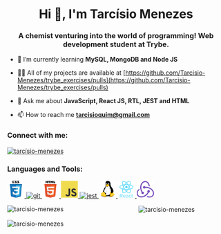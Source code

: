 <h1 align="center">Hi 👋, I'm Tarcísio Menezes</h1>
<h3 align="center">A chemist venturing into the world of programming! Web development student at Trybe.</h3>

- 🌱 I’m currently learning **MySQL, MongoDB and Node JS**

- 👨‍💻 All of my projects are available at [https://github.com/Tarcisio-Menezes/trybe_exercises/pulls](https://github.com/Tarcisio-Menezes/trybe_exercises/pulls)

- 💬 Ask me about **JavaScript, React JS, RTL, JEST and HTML**

- 📫 How to reach me **tarcisioquim@gmail.com**

<h3 align="left">Connect with me:</h3>
<p align="left">
<a href="https://linkedin.com/in/tarcísio-menezes" target="blank"><img align="center" src="https://raw.githubusercontent.com/rahuldkjain/github-profile-readme-generator/master/src/images/icons/Social/linked-in-alt.svg" alt="tarcísio-menezes" height="30" width="40" /></a>
</p>

<h3 align="left">Languages and Tools:</h3>
<p align="left"> <a href="https://www.w3schools.com/css/" target="_blank"> <img src="https://raw.githubusercontent.com/devicons/devicon/master/icons/css3/css3-original-wordmark.svg" alt="css3" width="40" height="40"/> </a> <a href="https://git-scm.com/" target="_blank"> <img src="https://www.vectorlogo.zone/logos/git-scm/git-scm-icon.svg" alt="git" width="40" height="40"/> </a> <a href="https://www.w3.org/html/" target="_blank"> <img src="https://raw.githubusercontent.com/devicons/devicon/master/icons/html5/html5-original-wordmark.svg" alt="html5" width="40" height="40"/> </a> <a href="https://developer.mozilla.org/en-US/docs/Web/JavaScript" target="_blank"> <img src="https://raw.githubusercontent.com/devicons/devicon/master/icons/javascript/javascript-original.svg" alt="javascript" width="40" height="40"/> </a> <a href="https://jestjs.io" target="_blank"> <img src="https://www.vectorlogo.zone/logos/jestjsio/jestjsio-icon.svg" alt="jest" width="40" height="40"/> </a> <a href="https://www.linux.org/" target="_blank"> <img src="https://raw.githubusercontent.com/devicons/devicon/master/icons/linux/linux-original.svg" alt="linux" width="40" height="40"/> </a> <a href="https://reactjs.org/" target="_blank"> <img src="https://raw.githubusercontent.com/devicons/devicon/master/icons/react/react-original-wordmark.svg" alt="react" width="40" height="40"/> </a> <a href="https://redux.js.org" target="_blank"> <img src="https://raw.githubusercontent.com/devicons/devicon/master/icons/redux/redux-original.svg" alt="redux" width="40" height="40"/> </a> </p>

<p><img align="left" src="https://github-readme-stats.vercel.app/api/top-langs?username=tarcisio-menezes&show_icons=true&locale=en&layout=compact" alt="tarcisio-menezes" width="300" /></p>

<p>&nbsp;<img align="center" src="https://github-readme-stats.vercel.app/api?username=tarcisio-menezes&show_icons=true&locale=en" alt="tarcisio-menezes" width="300" /></p>

<p><img align="center" src="https://github-readme-streak-stats.herokuapp.com/?user=tarcisio-menezes&" alt="tarcisio-menezes" width="300" /></p>

